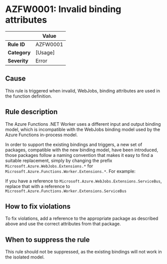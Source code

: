# AZFW0001: Invalid binding attributes

| | Value |
|-|-|
| **Rule ID** |AZFW0001|
| **Category** |[Usage]|
| **Severity** |Error|


## Cause

This rule is triggered when invalid, WebJobs, binding attributes are used in the function definition.

## Rule description

The Azure Functions .NET Worker uses a different input and output binding model, which is incompatible with the WebJobs binding
model used by the Azure Functions in-process model.

In order to support the existing bindings and triggers, a new set of packages, compatible with the new binding model, have been introduced, those
packages follow a naming convention that makes it easy to find a suitable replacement, simply by changing the prefix `Microsoft.Azure.WebJobs.Extensions.*` for `Microsoft.Azure.Functions.Worker.Extensions.*`. For example:

If you have a reference to `Microsoft.Azure.WebJobs.Extensions.ServiceBus`, replace that with a reference to `Microsoft.Azure.Functions.Worker.Extensions.ServiceBus`

## How to fix violations

To fix violations, add a reference to the appropriate package as described above and use the correct attributes from that package.

## When to suppress the rule

This rule should not be suppressed, as the existing bindings will not work in the isolated model.
